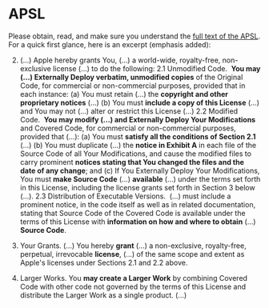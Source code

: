 APSL
====
Please obtain, read, and make sure you understand the [full text of the APSL](http://www.opensource.apple.com/license/apsl/).
 For a quick first glance, here is an excerpt (emphasis added):

2. (...) Apple hereby grants You, (...) a world-wide, royalty-free, non-exclusive license (...) to do the following:
 2.1 Unmodified Code. 
**You may (...) Externally Deploy verbatim, unmodified copies** of the Original Code, for commercial or non-commercial purposes, provided that in each instance:
 (a) You must retain (...) the **copyright and other proprietary notices** (...)
 (b) You must **include a copy of this License** (...) and You may not (...) alter or restrict this License (...)
 2.2 Modified Code. 
**You may modify (...) and Externally Deploy Your Modifications** and Covered Code, for commercial or non-commercial purposes, provided that (...):
 (a) You must **satisfy all the conditions of Section 2.1** (...)
 (b) You must duplicate (...) the **notice in Exhibit A** in each file of the Source Code of all Your Modifications, and cause the modified files to carry prominent **notices stating that You changed the files and the date of any change**; and
 (c) If You Externally Deploy Your Modifications, You must **make Source Code** (...) **available** (...) under the terms set forth in this License, including the license grants set forth in Section 3 below (...).
 2.3 Distribution of Executable Versions. 
(...) must include a prominent notice, in the code itself as well as in related documentation, stating that Source Code of the Covered Code is available under the terms of this License with <span style="font-weight:bold">information on how and where to obtain</span> (...) **Source Code**.

3. Your Grants.
(...) You hereby **grant** (...) a non-exclusive, royalty-free, perpetual, irrevocable **license**, (...) of the same scope and extent as Apple's licenses under Sections 2.1 and 2.2 above.

4. Larger Works.
You **may create a Larger Work** by combining Covered Code with other code not governed by the terms of this License and distribute the Larger Work as a single product. (...)